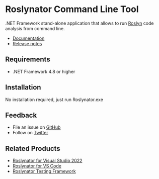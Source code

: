 # Roslynator Command Line Tool

.NET Framework stand-alone application that allows to run [Roslyn](https://github.com/dotnet/roslyn) code analysis from command line.

* [Documentation](https://github.com/josefpihrt/roslynator/blob/master/docs/cli/README.md)
* [Release notes](https://github.com/josefpihrt/roslynator/blob/master/CommandLine/ChangeLog.md)

## Requirements

* .NET Framework 4.8 or higher

## Installation

No installation required, just run Roslynator.exe

## Feedback

* File an issue on [GitHub](https://github.com/josefpihrt/roslynator/issues/new)
* Follow on [Twitter](https://twitter.com/roslynator)

## Related Products

* [Roslynator for Visual Studio 2022](https://marketplace.visualstudio.com/items?itemName=josefpihrt.Roslynator2022)
* [Roslynator for VS Code](https://marketplace.visualstudio.com/items?itemName=josefpihrt-vscode.roslynator)
* [Roslynator Testing Framework](https://www.nuget.org/packages/Roslynator.Testing.CSharp.Xunit)
